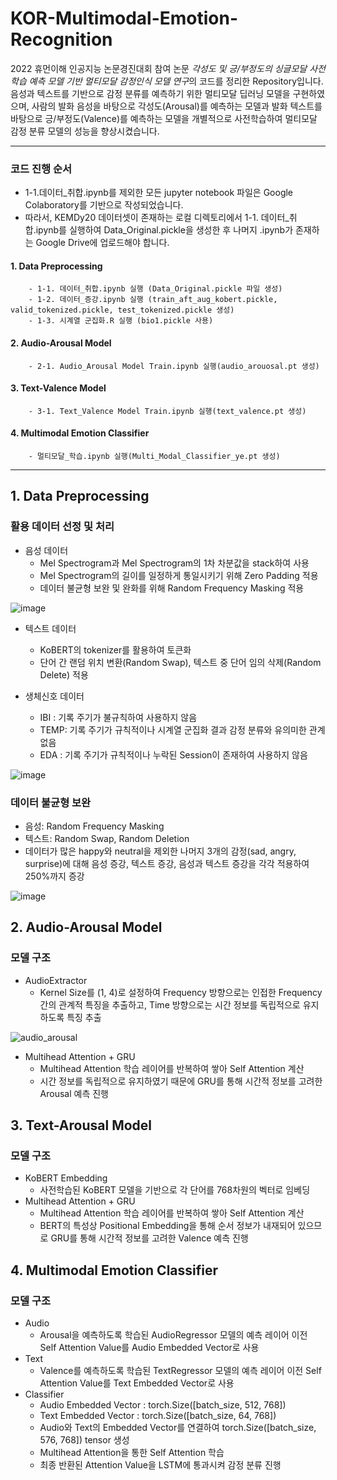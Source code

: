 # KOR-Multimodal-Emotion-Recognition
2022 휴먼이해 인공지능 논문경진대회 참여 논문 *각성도 및 긍/부정도의 싱글모달 사전학습 예측 모델 기반 멀티모달 감정인식 모델 연구*의 코드를 정리한 Repository입니다. 
음성과 텍스트를 기반으로 감정 분류를 예측하기 위한 멀티모달 딥러닝 모델을 구현하였으며, 사람의 발화 음성을 바탕으로 각성도(Arousal)를 예측하는 모델과 발화 텍스트를 바탕으로 긍/부정도(Valence)를 예측하는 모델을 개별적으로 사전학습하여 멀티모달 감정 분류 모델의 성능을 향상시켰습니다.

----
### 코드 진행 순서
  - 1-1.데이터_취합.ipynb를 제외한 모든 jupyter notebook 파일은 Google Colaboratory를 기반으로 작성되었습니다.
  - 따라서, KEMDy20 데이터셋이 존재하는 로컬 디렉토리에서 1-1. 데이터_취합.ipynb를 실행하여 Data_Original.pickle을 생성한 후 나머지 .ipynb가 존재하는 Google Drive에 업로드해야 합니다.
#### 1. Data Preprocessing
        - 1-1. 데이터_취합.ipynb 실행 (Data_Original.pickle 파일 생성)
        - 1-2. 데이터_증강.ipynb 실행 (train_aft_aug_kobert.pickle, valid_tokenized.pickle, test_tokenized.pickle 생성)
        - 1-3. 시계열 군집화.R 실행 (bio1.pickle 사용)
#### 2. Audio-Arousal Model
        - 2-1. Audio_Arousal Model Train.ipynb 실행(audio_arouosal.pt 생성)
#### 3. Text-Valence Model
        - 3-1. Text_Valence Model Train.ipynb 실행(text_valence.pt 생성)
#### 4. Multimodal Emotion Classifier
        - 멀티모달_학습.ipynb 실행(Multi_Modal_Classifier_ye.pt 생성)
----

## 1. Data Preprocessing
### 활용 데이터 선정 및 처리
  - 음성 데이터
    * Mel Spectrogram과 Mel Spectrogram의 1차 차분값을 stack하여 사용
    * Mel Spectrogram의 길이를 일정하게 통일시키기 위해 Zero Padding 적용
    * 데이터 불균형 보완 및 완화를 위해 Random Frequency Masking 적용
 
![image](https://user-images.githubusercontent.com/20739007/167010497-0df6fd38-8542-4909-a513-5ed72c0d63df.png)
 
 
  - 텍스트 데이터
    * KoBERT의 tokenizer를 활용하여 토큰화
    * 단어 간 랜덤 위치 변환(Random Swap), 텍스트 중 단어 임의 삭제(Random Delete) 적용


  - 생체신호 데이터
    * IBI : 기록 주기가 불규칙하여 사용하지 않음
    * TEMP: 기록 주기가 규칙적이나 시계열 군집화 결과 감정 분류와 유의미한 관계 없음
    * EDA : 기록 주기가 규칙적이나 누락된 Session이 존재하여 사용하지 않음

![image](https://user-images.githubusercontent.com/20739007/167011063-d0904346-90ec-4062-87ea-dd86d2307ccc.png) 

### 데이터 불균형 보완
  - 음성: Random Frequency Masking
  - 텍스트: Random Swap, Random Deletion
  - 데이터가 많은 happy와 neutral을 제외한 나머지 3개의 감정(sad, angry, surprise)에 대해 음성 증강, 텍스트 증강, 음성과 텍스트 증강을 각각 적용하여 250%까지 증강

![image](https://user-images.githubusercontent.com/20739007/167014667-f73efc68-8c53-4534-a26d-f79afc78df64.png)


## 2. Audio-Arousal Model
### 모델 구조
  - AudioExtractor
    * Kernel Size를 (1, 4)로 설정하여 Frequency 방향으로는 인접한 Frequency 간의 관계적 특징을 추출하고, Time 방향으로는 시간 정보를 독립적으로 유지하도록 특징 추출

![audio_arousal](https://user-images.githubusercontent.com/20739007/167012301-37877c91-e955-40f3-ae57-340ac0bccab6.png)

  - Multihead Attention + GRU
    * Multihead Attention 학습 레이어를 반복하여 쌓아 Self Attention 계산
    * 시간 정보를 독립적으로 유지하였기 때문에 GRU를 통해 시간적 정보를 고려한 Arousal 예측 진행


## 3. Text-Arousal Model
### 모델 구조
  - KoBERT Embedding
    * 사전학습된 KoBERT 모델을 기반으로 각 단어를 768차원의 벡터로 임베딩
  - Multihead Attention + GRU
    * Multihead Attention 학습 레이어를 반복하여 쌓아 Self Attention 계산
    * BERT의 특성상 Positional Embedding을 통해 순서 정보가 내재되어 있으므로 GRU를 통해 시간적 정보를 고려한 Valence 예측 진행


## 4. Multimodal Emotion Classifier
### 모델 구조
  - Audio
    * Arousal을 예측하도록 학습된 AudioRegressor 모델의 예측 레이어 이전 Self Attention Value를 Audio Embedded Vector로 사용
  - Text
    * Valence를 예측하도록 학습된 TextRegressor 모델의 예측 레이어 이전 Self Attention Value를 Text Embedded Vector로 사용
  - Classifier
    * Audio Embedded Vector : torch.Size([batch_size, 512, 768])
    * Text Embedded Vector : torch.Size([batch_size, 64, 768])
    * Audio와 Text의 Embedded Vector를 연결하여 torch.Size([batch_size, 576, 768]) tensor 생성
    * Multihead Attention을 통한 Self Attention 학습
    * 최종 반환된 Attention Value을 LSTM에 통과시켜 감정 분류 진행

 
